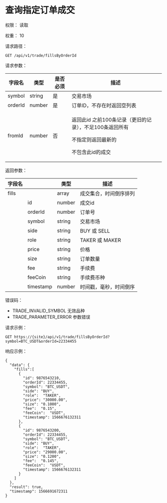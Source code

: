 # 查询指定订单成交

权限： 读取

权重： 10

请求路径：

```
GET /api/v1/trade/fillsByOrderId
```

请求参数：

| **字段名** | **类型** | **是否必须** | **描述**                                                                  |
| ------- | ------ | -------- | ----------------------------------------------------------------------- |
| symbol  | string | 是        | 交易市场                                                                    |
| orderId | number | 是        | 订单ID，不存在时返回空列表                                                          |
| fromId  | number | 否        | <p>返回此id 之前100条记录（更旧的记录），不足100条返回所有</p><p>不指定则返回最新的</p><p>不包含此id的成交</p> |

返回参数：

| **字段名** |           | **类型** | **描述**        |
| ------- | --------- | ------ | ------------- |
| fills   |           | array  | 成交集合，时间倒序排列   |
|         | id        | number | 成交id          |
|         | orderId   | number | 订单号           |
|         | symbol    | string | 交易市场          |
|         | side      | string | BUY 或 SELL    |
|         | role      | string | TAKER 或 MAKER |
|         | price     | string | 价格            |
|         | size      | string | 订单数量          |
|         | fee       | string | 手续费           |
|         | feeCoin   | string | 手续费币种         |
|         | timestamp | number | 时间戳，毫秒，时间倒序   |

错误码：

* TRADE\_INVALID\_SYMBOL 无效品种
* TRADE\_PARAMETER\_ERROR 参数错误

请求示例：

```
GET https://{site}/api/v1/trade/fillsByOrderId?symbol=BTC_USDT&orderId=22334455
```

响应示例：

```
{ 
  "data": {
    "fills":[
      {
        "id": 9876543210,
        "orderId": 22334455,
        "symbol": "BTC_USDT",
        "side": "BUY",
        "role":  "TAKER",
        "price": "30000.00",
        "size": "0.1000",
        "fee":  "0.15",
        "feeCoin":  "USDT",
        "timestamp": 1566676132311
      },
      {
        "id": 9876543200,
        "orderId": 22334455,
        "symbol": "BTC_USDT",
        "side": "BUY",
        "role":  "TAKER",
        "price": "29000.00",
        "size": "0.1200",
        "fee":  "0.145",
        "feeCoin":  "USDT",
        "timestamp": 1566676132311
      }
    ]
  },
  "result": true,
  "timestamp": 1566691672311
}
```

####
